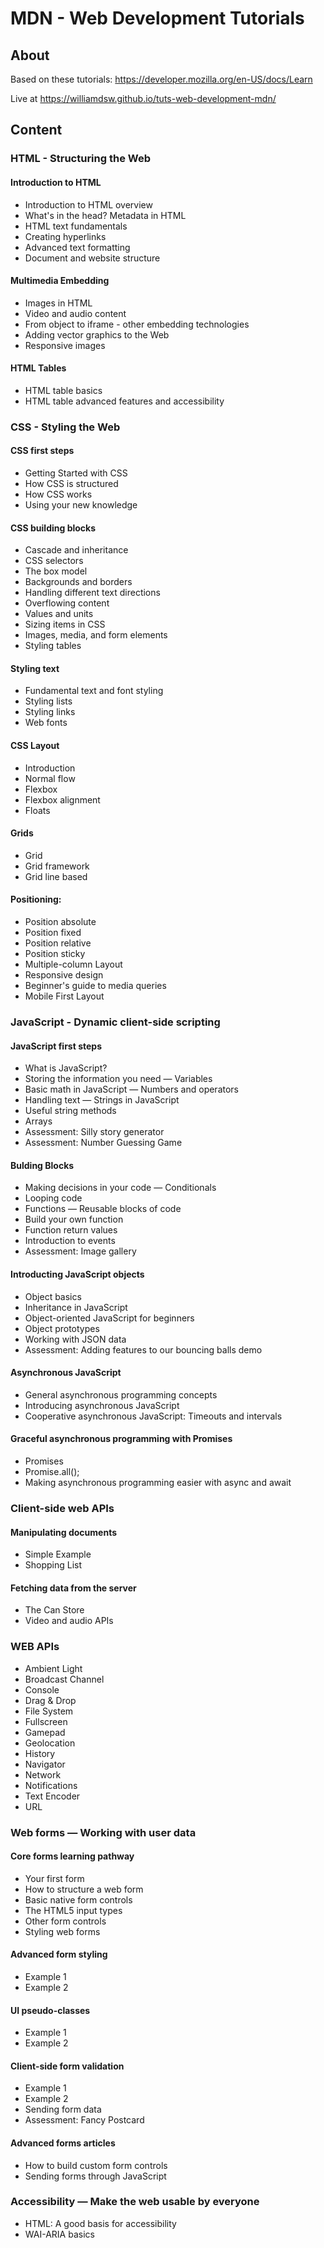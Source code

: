 # MDN - Web Development Tutorials

## About

Based on these tutorials: https://developer.mozilla.org/en-US/docs/Learn

Live at https://williamdsw.github.io/tuts-web-development-mdn/

## Content

### HTML - Structuring the Web 
#### Introduction to HTML
* Introduction to HTML overview
* What's in the head? Metadata in HTML
* HTML text fundamentals
* Creating hyperlinks
* Advanced text formatting
* Document and website structure

#### Multimedia Embedding
* Images in HTML
* Video and audio content
* From object to iframe - other embedding technologies
* Adding vector graphics to the Web
* Responsive images

#### HTML Tables
* HTML table basics
* HTML table advanced features and accessibility

### CSS - Styling the Web 
#### CSS first steps
* Getting Started with CSS
* How CSS is structured
* How CSS works
* Using your new knowledge

#### CSS building blocks
* Cascade and inheritance
* CSS selectors
* The box model
* Backgrounds and borders
* Handling different text directions
* Overflowing content
* Values and units
* Sizing items in CSS
* Images, media, and form elements
* Styling tables

#### Styling text
* Fundamental text and font styling
* Styling lists
* Styling links
* Web fonts

#### CSS Layout
* Introduction
* Normal flow
* Flexbox
* Flexbox alignment
* Floats

#### Grids
* Grid
* Grid framework
* Grid line based

#### Positioning:

* Position absolute
* Position fixed
* Position relative
* Position sticky
* Multiple-column Layout
* Responsive design
* Beginner's guide to media queries
* Mobile First Layout

### JavaScript - Dynamic client-side scripting 
#### JavaScript first steps
* What is JavaScript?
* Storing the information you need — Variables
* Basic math in JavaScript — Numbers and operators
* Handling text — Strings in JavaScript
* Useful string methods
* Arrays
* Assessment: Silly story generator
* Assessment: Number Guessing Game

#### Bulding Blocks
* Making decisions in your code — Conditionals
* Looping code
* Functions — Reusable blocks of code
* Build your own function
* Function return values
* Introduction to events
* Assessment: Image gallery

#### Introducting JavaScript objects
* Object basics
* Inheritance in JavaScript
* Object-oriented JavaScript for beginners
* Object prototypes
* Working with JSON data
* Assessment: Adding features to our bouncing balls demo

#### Asynchronous JavaScript
* General asynchronous programming concepts
* Introducing asynchronous JavaScript
* Cooperative asynchronous Java​Script: Timeouts and intervals

#### Graceful asynchronous programming with Promises
* Promises
* Promise.all();
* Making asynchronous programming easier with async and await

### Client-side web APIs
#### Manipulating documents
* Simple Example
* Shopping List

#### Fetching data from the server
* The Can Store
* Video and audio APIs

### WEB APIs
* Ambient Light
* Broadcast Channel
* Console
* Drag & Drop
* File System
* Fullscreen
* Gamepad
* Geolocation
* History
* Navigator
* Network
* Notifications
* Text Encoder
* URL

### Web forms — Working with user data 
#### Core forms learning pathway
* Your first form
* How to structure a web form
* Basic native form controls
* The HTML5 input types
* Other form controls
* Styling web forms

#### Advanced form styling
* Example 1
* Example 2

#### UI pseudo-classes
* Example 1
* Example 2  

#### Client-side form validation
* Example 1
* Example 2
* Sending form data 
* Assessment: Fancy Postcard 

#### Advanced forms articles
* How to build custom form controls
* Sending forms through JavaScript

### Accessibility — Make the web usable by everyone 
* HTML: A good basis for accessibility 
* WAI-ARIA basics 
